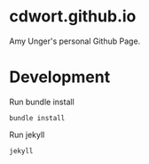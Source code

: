 cdwort.github.io
============================
Amy Unger's personal Github Page.

Development
============================

Run bundle install

	bundle install

Run jekyll

	jekyll
